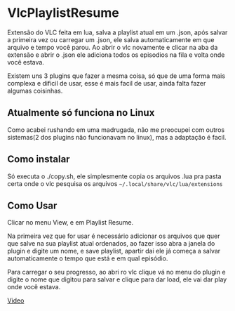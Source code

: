 # VlcPlaylistResume

Extensão do VLC feita em lua, salva a playlist atual em um .json, após salvar a primeira vez ou carregar um .json, ele salva automaticamente em que arquivo e tempo você parou. Ao abrir o vlc novamente e clicar na aba da extensão e abrir o .json ele adiciona todos os episodios na fila e volta onde você estava.

Existem uns 3 plugins que fazer a mesma coisa, só que de uma forma mais complexa e dificil de usar, esse é mais facil de usar, ainda falta fazer algumas coisinhas.

## Atualmente só funciona no Linux
Como acabei rushando em uma madrugada, não me preocupei com outros sistemas(2 dos plugins não funcionavam no linux), mas a adaptação é facil.

## Como instalar
Só executa o ./copy.sh, ele simplesmente copia os arquivos .lua pra pasta certa onde o vlc pesquisa os arquivos ``~/.local/share/vlc/lua/extensions``

## Como Usar
Clicar no menu View, e em Playlist Resume.  

Na primeira vez que for usar é necessário adicionar os arquivos que quer que salve na sua playlist atual ordenados, ao fazer isso abra a janela do plugin e digite um nome, e save playlist, apartir dai ele já começa a salvar automaticamente o tempo que está e em qual episódio.

Para carregar o seu progresso, ao abri ro vlc clique vá no menu do plugin e digite o nome que digitou para salvar e clique para dar load, ele vai dar play onde você estava.

[Video](https://www.youtube.com/watch?v=K4_bagnvx7g)
